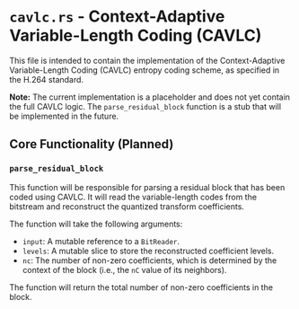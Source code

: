 # `cavlc.rs` - Context-Adaptive Variable-Length Coding (CAVLC)

This file is intended to contain the implementation of the Context-Adaptive Variable-Length Coding (CAVLC) entropy coding scheme, as specified in the H.264 standard.

**Note:** The current implementation is a placeholder and does not yet contain the full CAVLC logic. The `parse_residual_block` function is a stub that will be implemented in the future.

## Core Functionality (Planned)

### `parse_residual_block`

This function will be responsible for parsing a residual block that has been coded using CAVLC. It will read the variable-length codes from the bitstream and reconstruct the quantized transform coefficients.

The function will take the following arguments:
- `input`: A mutable reference to a `BitReader`.
- `levels`: A mutable slice to store the reconstructed coefficient levels.
- `nc`: The number of non-zero coefficients, which is determined by the context of the block (i.e., the `nC` value of its neighbors).

The function will return the total number of non-zero coefficients in the block.
